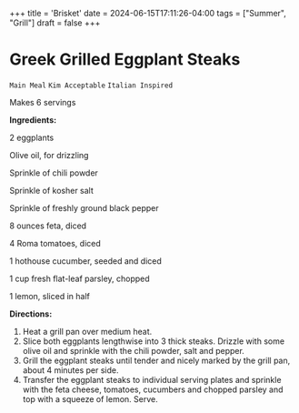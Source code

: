 +++
title = 'Brisket'
date = 2024-06-15T17:11:26-04:00
tags = ["Summer", "Grill"]
draft = false
+++
# Greek Grilled Eggplant Steaks

`Main Meal` `Kim Acceptable` `Italian Inspired`

Makes 6 servings

**Ingredients:**

2 eggplants

Olive oil, for drizzling

Sprinkle of chili powder 

Sprinkle of kosher salt 

Sprinkle of freshly ground black pepper 

8 ounces feta, diced 

4 Roma tomatoes, diced 

1 hothouse cucumber, seeded and diced 

1 cup fresh flat-leaf parsley, chopped 

1 lemon, sliced in half

**Directions:**

1. Heat a grill pan over medium heat.
2. Slice both eggplants lengthwise into 3 thick steaks. Drizzle with some olive oil and sprinkle with the chili powder, salt and pepper.
3. Grill the eggplant steaks until tender and nicely marked by the grill pan, about 4 minutes per side.
4. Transfer the eggplant steaks to individual serving plates and sprinkle with the feta cheese, tomatoes, cucumbers and chopped parsley and top with a squeeze of lemon. Serve.
